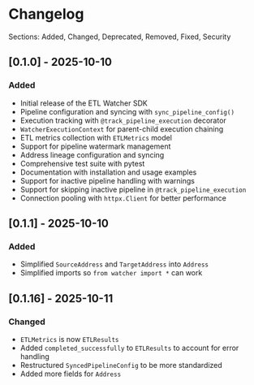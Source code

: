 # Changelog

Sections: Added, Changed, Deprecated, Removed, Fixed, Security

## [0.1.0] - 2025-10-10

### Added
- Initial release of the ETL Watcher SDK
- Pipeline configuration and syncing with `sync_pipeline_config()`
- Execution tracking with `@track_pipeline_execution` decorator
- `WatcherExecutionContext` for parent-child execution chaining
- ETL metrics collection with `ETLMetrics` model
- Support for pipeline watermark management
- Address lineage configuration and syncing
- Comprehensive test suite with pytest
- Documentation with installation and usage examples
- Support for inactive pipeline handling with warnings
- Support for skipping inactive pipeline in `@track_pipeline_execution`
- Connection pooling with `httpx.Client` for better performance

## [0.1.1] - 2025-10-10

### Added
 - Simplified `SourceAddress` and `TargetAddress` into `Address`
 - Simplified imports so `from watcher import *` can work

## [0.1.16] - 2025-10-11

### Changed
 - `ETLMetrics` is now `ETLResults`
 - Added `completed_successfully` to `ETLResults` to account for error handling
 - Restructured `SyncedPipelineConfig` to be more standardized
 - Added more fields for `Address`